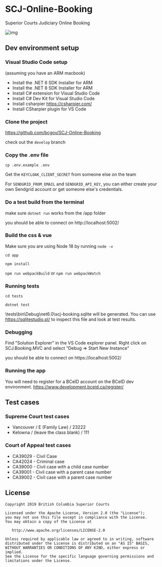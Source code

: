 # SCJ-Online-Booking
Superior Courts Judiciary Online Booking

![img](https://img.shields.io/badge/Lifecycle-Stable-97ca00)


## Dev environment setup

### Visual Studio Code setup
(assuming you have an ARM macbook)

- Install the .NET 6 SDK Installer for ARM
- Install the .NET 8 SDK Installer for ARM
- Install C# extension for Visual Studio Code
- Install C# Dev Kit for Visual Studio Code
- Install csharpier https://csharpier.com/
- Install CSharpier plugin for VS Code

### Clone the project 
https://github.com/bcgov/SCJ-Online-Booking

check out the `develop` branch

### Copy the .env file

`cp .env.example .env`

Get the `KEYCLOAK_CLIENT_SECRET` from someone else on the team

For `SENDGRID_FROM_EMAIL` and `SENDGRID_API_KEY`, you can either create your own Sendgrid account or get someone else's credentials.  

### Do a test build from the terminal

make sure `dotnet run` works from the /app folder

you should be able to connect on http://localhost:5002/

### Build the css & vue

Make sure you are using Node 18 by running `node -v`

`cd app`

`npm install`

`npm run webpackBuild` or  `npm run webpackWatch`

### Running tests

`cd tests`

`dotnet test`

\tests\bin\Debug\net6.0\scj-booking.sqlite will be generated.  You can use https://sqlitestudio.pl/ to inspect this file and look at test results. 

### Debugging

Find "Solution Explorer" in the VS Code explorer panel.  Right click on SCJ.Booking.MVC and select "Debug => Start New Instance"

you should be able to connect on https://localhost:5002/

### Running the app
 
You will need to register for a BCeID account on the BCeID dev environment. 
https://www.development.bceid.ca/register/


## Test cases

### Supreme Court test cases

- Vancouver / E (Family Law) / 23222
- Kelowna / (leave the class blank)  / 111


### Court of Appeal test cases

- CA39029 - Civil Case
- CA42024 - Criminal case
- CA39000 - Civil case with a child case number
- CA39001 - Civil case with a parent case number
- CA39002 - Civil case with a parent case number


## License

    Copyright 2019 British Columbia Superior Courts

    Licensed under the Apache License, Version 2.0 (the "License");
    you may not use this file except in compliance with the License.
    You may obtain a copy of the License at

       http://www.apache.org/licenses/LICENSE-2.0

    Unless required by applicable law or agreed to in writing, software
    distributed under the License is distributed on an "AS IS" BASIS,
    WITHOUT WARRANTIES OR CONDITIONS OF ANY KIND, either express or implied.
    See the License for the specific language governing permissions and
    limitations under the License.
